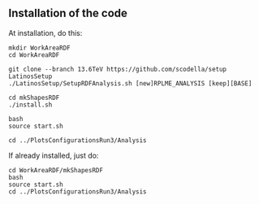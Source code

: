 ## Installation of the code

At installation, do this:

    mkdir WorkAreaRDF
    cd WorkAreaRDF

    git clone --branch 13.6TeV https://github.com/scodella/setup LatinosSetup
    ./LatinosSetup/SetupRDFAnalysis.sh [new]RPLME_ANALYSIS [keep][BASE]

    cd mkShapesRDF
    ./install.sh 

    bash
    source start.sh

    cd ../PlotsConfigurationsRun3/Analysis

If already installed, just do:

    cd WorkAreaRDF/mkShapesRDF
    bash
    source start.sh
    cd ../PlotsConfigurationsRun3/Analysis




